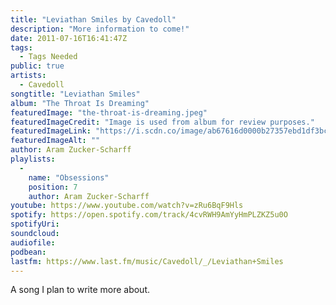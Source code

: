 ```yaml
---
title: "Leviathan Smiles by Cavedoll"
description: "More information to come!"
date: 2011-07-16T16:41:47Z
tags:
  - Tags Needed
public: true
artists:
  - Cavedoll
songtitle: "Leviathan Smiles"
album: "The Throat Is Dreaming"
featuredImage: "the-throat-is-dreaming.jpeg"
featuredImageCredit: "Image is used from album for review purposes."
featuredImageLink: "https://i.scdn.co/image/ab67616d0000b27357ebd1df3bc0f2461559edd8"
featuredImageAlt: ""
author: Aram Zucker-Scharff
playlists:
  -
    name: "Obsessions"
    position: 7
    author: Aram Zucker-Scharff
youtube: https://www.youtube.com/watch?v=zRu6BqF9Hls
spotify: https://open.spotify.com/track/4cvRWH9AmYyHmPLZKZ5u0O
spotifyUri: 
soundcloud:
audiofile:
podbean:
lastfm: https://www.last.fm/music/Cavedoll/_/Leviathan+Smiles
---
```


A song I plan to write more about.
		